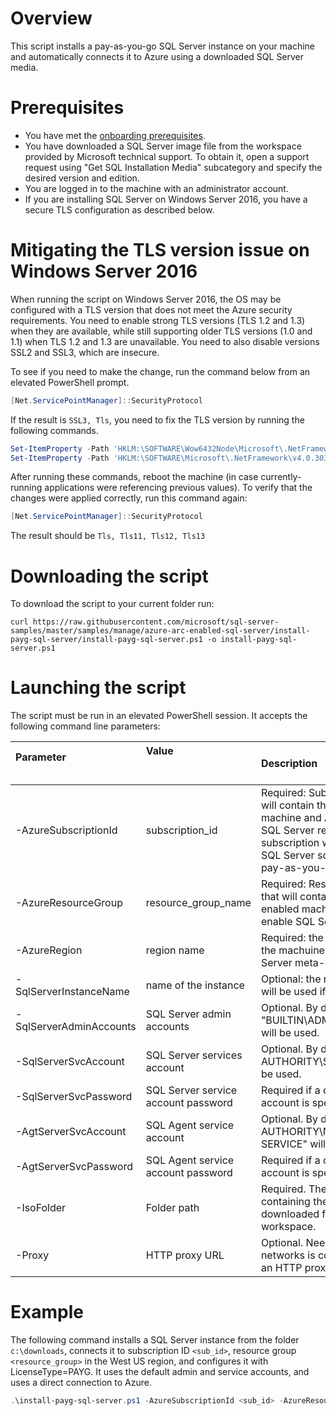 # Overview

This script installs a pay-as-you-go SQL Server instance on your machine and automatically connects it to Azure using a downloaded SQL Server media.

# Prerequisites

- You have met the [onboarding prerequisites](https://learn.microsoft.com/sql/sql-server/azure-arc/prerequisites).
- You have downloaded a SQL Server image file from the workspace provided by Microsoft technical support. To obtain it, open a support request using "Get SQL Installation Media" subcategory and specify the desired version and edition. 
- You are logged in to the machine with an administrator account. 
- If you are installing SQL Server on Windows Server 2016, you have a secure TLS configuration as described below.


# Mitigating the TLS version issue on Windows Server 2016

When running the script on Windows Server 2016, the OS may be configured with a TLS version that does not meet the Azure security requirements. You need to enable strong TLS versions (TLS 1.2 and 1.3) when they are available, while still supporting older TLS versions (1.0 and 1.1) when TLS 1.2 and 1.3 are unavailable. You need to also disable versions SSL2 and SSL3, which are insecure.

To see if you need to make the change, run the command below from an elevated PowerShell prompt.
```PowerShell
[Net.ServicePointManager]::SecurityProtocol
```

If the result is `SSL3, Tls`, you need to fix the TLS version by running the following commands.

```PowerShell
Set-ItemProperty -Path 'HKLM:\SOFTWARE\Wow6432Node\Microsoft\.NetFramework\v4.0.30319' -Name 'SchUseStrongCrypto' -Value '1' -Type DWord 
Set-ItemProperty -Path 'HKLM:\SOFTWARE\Microsoft\.NetFramework\v4.0.30319' -Name 'SchUseStrongCrypto' -Value '1' -Type DWord 
```

After running these commands, reboot the machine (in case currently-running applications were referencing previous values). To verify that the changes were applied correctly, run this command again: 

```PowerShell
[Net.ServicePointManager]::SecurityProtocol
```
The result should be `Tls, Tls11, Tls12, Tls13`

# Downloading the script

To download the script to your current folder run:

```console
curl https://raw.githubusercontent.com/microsoft/sql-server-samples/master/samples/manage/azure-arc-enabled-sql-server/install-payg-sql-server/install-payg-sql-server.ps1 -o install-payg-sql-server.ps1
```

# Launching the script

The script must be run in an elevated PowerShell session. It accepts the following command line parameters:

| **Parameter** &nbsp; &nbsp; &nbsp; &nbsp; &nbsp; &nbsp; &nbsp; &nbsp; &nbsp; &nbsp; &nbsp; &nbsp; &nbsp; &nbsp; &nbsp; &nbsp; &nbsp; &nbsp; &nbsp; &nbsp;  | **Value** &nbsp; &nbsp; &nbsp; &nbsp; &nbsp; &nbsp; &nbsp; &nbsp; &nbsp; &nbsp; &nbsp; &nbsp; &nbsp; &nbsp; &nbsp; &nbsp;&nbsp; &nbsp; &nbsp; &nbsp; &nbsp; &nbsp; &nbsp; &nbsp; &nbsp; &nbsp; &nbsp; &nbsp; &nbsp; &nbsp; &nbsp; &nbsp;&nbsp; &nbsp; &nbsp; &nbsp; | **Description** |
|:--|:--|:--|
|-AzureSubscriptionId|subscription_id|Required: Subscription id that will contain the Arc-enabled machine and Arc-enable SQL Server resources. That subscription will be billed for SQL Server software using a pay-as-you-go method. |
|-AzureResourceGroup |resource_group_name|Required: Resource group that will contain the Arc-enabled machine and Arc-enable SQL Server resource.|
|-AzureRegion |region name| Required: the region to store the machuine and SQL Server meta-data. |
|-SqlServerInstanceName | name of the instance|Optional: the machine name will be used if not specified|
|-SqlServerAdminAccounts | SQL Server admin accounts | Optional. By default "BUILTIN\ADMINISTRATORS" will be used.|
|-SqlServerSvcAccount| SQL Server services account |Optional. By default "NT AUTHORITY\SYSTEM" will be used.|
|-SqlServerSvcPassword| SQL Server service account password| Required if a custom service account is specified.|
|-AgtServerSvcAccount|SQL Agent service account|Optional. By default "NT AUTHORITY\NETWORK SERVICE" will be used.|
|-AgtServerSvcPassword|SQL Agent service account password|Required if a custom service account is specified.|
|-IsoFolder|Folder path|Required. The folder containing the files downloaded from the workspace.|
|-Proxy|HTTP proxy URL|Optional. Needed if your networks is configured with an HTTP proxy.|

# Example

The following command installs a SQL Server instance from the folder `c:\downloads`, connects it to subscription ID `<sub_id>`, resource group `<resource_group>` in the West US region, and configures it with LicenseType=PAYG. It uses the default admin and service accounts, and uses a direct connection to Azure.

```PowerShell
.\install-payg-sql-server.ps1 -AzureSubscriptionId <sub_id> -AzureResourceGroup <resource_group> -AzureRegion westus -IsoFolder c:\downloads
```
